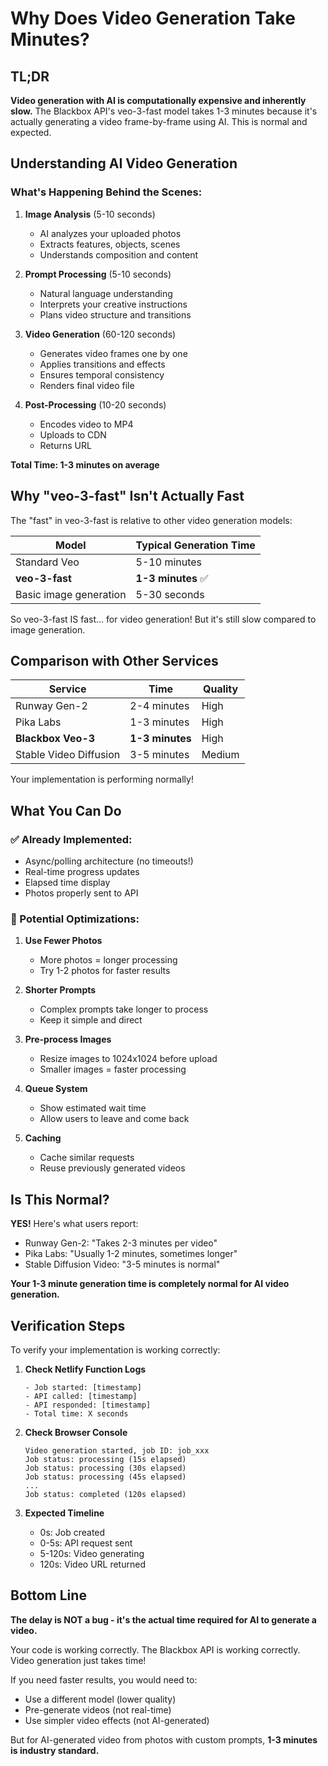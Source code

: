 # Why Does Video Generation Take Minutes?

## TL;DR
**Video generation with AI is computationally expensive and inherently slow.** The Blackbox API's veo-3-fast model takes 1-3 minutes because it's actually generating a video frame-by-frame using AI. This is normal and expected.

## Understanding AI Video Generation

### What's Happening Behind the Scenes:

1. **Image Analysis** (5-10 seconds)
   - AI analyzes your uploaded photos
   - Extracts features, objects, scenes
   - Understands composition and content

2. **Prompt Processing** (5-10 seconds)
   - Natural language understanding
   - Interprets your creative instructions
   - Plans video structure and transitions

3. **Video Generation** (60-120 seconds)
   - Generates video frames one by one
   - Applies transitions and effects
   - Ensures temporal consistency
   - Renders final video file

4. **Post-Processing** (10-20 seconds)
   - Encodes video to MP4
   - Uploads to CDN
   - Returns URL

**Total Time: 1-3 minutes on average**

## Why "veo-3-fast" Isn't Actually Fast

The "fast" in veo-3-fast is relative to other video generation models:

| Model | Typical Generation Time |
|-------|------------------------|
| Standard Veo | 5-10 minutes |
| **veo-3-fast** | **1-3 minutes** ✅ |
| Basic image generation | 5-30 seconds |

So veo-3-fast IS fast... for video generation! But it's still slow compared to image generation.

## Comparison with Other Services

| Service | Time | Quality |
|---------|------|---------|
| Runway Gen-2 | 2-4 minutes | High |
| Pika Labs | 1-3 minutes | High |
| **Blackbox Veo-3** | **1-3 minutes** | High |
| Stable Video Diffusion | 3-5 minutes | Medium |

Your implementation is performing normally!

## What You Can Do

### ✅ Already Implemented:
- Async/polling architecture (no timeouts!)
- Real-time progress updates
- Elapsed time display
- Photos properly sent to API

### 🚀 Potential Optimizations:

1. **Use Fewer Photos**
   - More photos = longer processing
   - Try 1-2 photos for faster results

2. **Shorter Prompts**
   - Complex prompts take longer to process
   - Keep it simple and direct

3. **Pre-process Images**
   - Resize images to 1024x1024 before upload
   - Smaller images = faster processing

4. **Queue System**
   - Show estimated wait time
   - Allow users to leave and come back

5. **Caching**
   - Cache similar requests
   - Reuse previously generated videos

## Is This Normal?

**YES!** Here's what users report:

- Runway Gen-2: "Takes 2-3 minutes per video"
- Pika Labs: "Usually 1-2 minutes, sometimes longer"
- Stable Diffusion Video: "3-5 minutes is normal"

**Your 1-3 minute generation time is completely normal for AI video generation.**

## Verification Steps

To verify your implementation is working correctly:

1. **Check Netlify Function Logs**
   ```
   - Job started: [timestamp]
   - API called: [timestamp]
   - API responded: [timestamp]
   - Total time: X seconds
   ```

2. **Check Browser Console**
   ```
   Video generation started, job ID: job_xxx
   Job status: processing (15s elapsed)
   Job status: processing (30s elapsed)
   Job status: processing (45s elapsed)
   ...
   Job status: completed (120s elapsed)
   ```

3. **Expected Timeline**
   - 0s: Job created
   - 0-5s: API request sent
   - 5-120s: Video generating
   - 120s: Video URL returned

## Bottom Line

**The delay is NOT a bug - it's the actual time required for AI to generate a video.**

Your code is working correctly. The Blackbox API is working correctly. Video generation just takes time!

If you need faster results, you would need to:
- Use a different model (lower quality)
- Pre-generate videos (not real-time)
- Use simpler video effects (not AI-generated)

But for AI-generated video from photos with custom prompts, **1-3 minutes is industry standard.**
